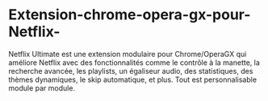# Extension-chrome-opera-gx-pour-Netflix-
Netflix Ultimate est une extension modulaire pour Chrome/OperaGX qui améliore Netflix avec des fonctionnalités comme le contrôle à la manette, la recherche avancée, les playlists, un égaliseur audio, des statistiques, des thèmes dynamiques, le skip automatique, et plus. Tout est personnalisable module par module.
